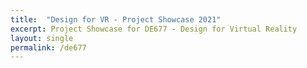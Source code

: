 ```yaml
---
title:  "Design for VR - Project Showcase 2021"
excerpt: Project Showcase for DE677 - Design for Virtual Reality
layout: single
permalink: /de677
---
```

